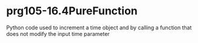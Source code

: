 # prg105-16.4PureFunction
Python code used to increment a time object and by calling a function that does not modify the input time parameter
